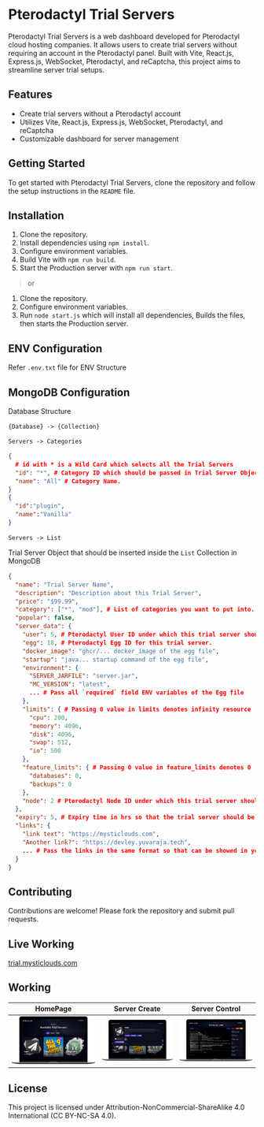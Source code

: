 # Pterodactyl Trial Servers

Pterodactyl Trial Servers is a web dashboard developed for Pterodactyl cloud hosting companies. It allows users to create trial servers without requiring an account in the Pterodactyl panel. Built with Vite, React.js, Express.js, WebSocket, Pterodactyl, and reCaptcha, this project aims to streamline server trial setups.

## Features

- Create trial servers without a Pterodactyl account
- Utilizes Vite, React.js, Express.js, WebSocket, Pterodactyl, and reCaptcha
- Customizable dashboard for server management

## Getting Started

To get started with Pterodactyl Trial Servers, clone the repository and follow the setup instructions in the `README` file.

## Installation

1. Clone the repository.
2. Install dependencies using `npm install`.
3. Configure environment variables.
4. Build Vite with `npm run build`.
5. Start the Production server with `npm run start`.

> or

1. Clone the repository.
2. Configure environment variables.
3. Run `node start.js` which will install all dependencies, Builds the files, then starts the Production server.

## ENV Configuration

Refer `.env.txt` file for ENV Structure

## MongoDB Configuration 

Database Structure

```
{Database} -> {Collection}
```

```
Servers -> Categories
```

```json
{ 
  # id with * is a Wild Card which selects all the Trial Servers
  "id": "*", # Category ID which should be passed in Trial Server Object.
  "name": "All" # Category Name.
}
{
  "id":"plugin",
  "name":"Vanilla"
}
```


```
Servers -> List
```

Trial Server Object that should be inserted inside the `List` Collection in MongoDB

```json
{
  "name": "Trial Server Name",
  "description": "Description about this Trial Server",
  "price": "$99.99",
  "category": ["*", "mod"], # List of categories you want to put into.
  "popular": false,
  "server_data": {
    "user": 5, # Pterodactyl User ID under which this trial server should be created.
    "egg": 18, # Pterodactyl Egg ID for this trial server.
    "docker_image": "ghcr/... docker_image of the egg file",
    "startup": "java... startup command of the egg file",
    "environment": {
      "SERVER_JARFILE": "server.jar",
      "MC_VERSION": "latest",
      ... # Pass all `required` field ENV variables of the Egg file
    },
    "limits": { # Passing 0 value in limits denotes infinity resource
      "cpu": 200,
      "memory": 4096,
      "disk": 4096,
      "swap": 512,
      "io": 500
    },
    "feature_limits": { # Passing 0 value in feature_limits denotes 0
      "databases": 0,
      "backups": 0
    },
    "node": 2 # Pterodactyl Node ID under which this trial server should be created.
  },
  "expiry": 5, # Expiry time in hrs so that the trial server should be automatically purged by the server. Eg. here its 5hrs
  "links": {
    "link text": "https://mysticlouds.com",
    "Another link?": "https://devley.yuvaraja.tech",
    ... # Pass the links in the same format so that can be showed in your server create section.
  }
}
```

## Contributing

Contributions are welcome! Please fork the repository and submit pull requests.

## Live Working

[trial.mysticlouds.com](https://trial.mysticlouds.com)

## Working

| HomePage                                                                                                                                        | Server Create                                                                                                                                     | Server Control                                                                                                                             |
| ----------------------------------------------------------------------------------------------------------------------------------------------- | ------------------------------------------------------------------------------------------------------------------------------------------------- | ------------------------------------------------------------------------------------------------------------------------------------------ |
| ![pterodactyl-trial-servers-home](https://github.com/Mysticloud/Pterodactyl-Trial-Servers/blob/main/public/images/background/image-2.png) | ![pterodactyl-trial-servers-create](https://github.com/Mysticloud/Pterodactyl-Trial-Servers/blob/main/public/images/background/image-3.png) | ![pterodactyl-trial-servers](https://github.com/Mysticloud/Pterodactyl-Trial-Servers/blob/main/public/images/background/image-4.png) |

## License

This project is licensed under Attribution-NonCommercial-ShareAlike 4.0 International (CC BY-NC-SA 4.0).
